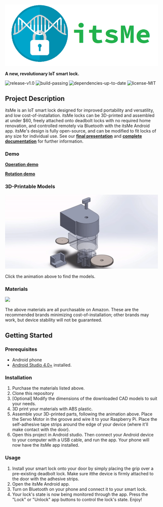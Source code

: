 ![Logo](/demos/Snapshots/Final/logo2.png)

**A new, revolutionary IoT smart lock.**

![release-v1.0](https://img.shields.io/badge/release-v1.0-blue)
![build-passing](https://img.shields.io/badge/build-passing-brightgreen)
![dependencies-up-to-date](https://img.shields.io/badge/dependencies-up%20to%20date-brightgreen)
![license-MIT](https://img.shields.io/badge/license-MIT-green)



## Project Description

itsMe is an IoT smart lock designed for improved portability and versatility, and low cost-of-installation. itsMe locks can be 3D-printed and assembled at under $60, freely attached onto deadbolt locks with no required home renovation, and controlled remotely via Bluetooth with the itsMe Android app. itsMe's design is fully open-source, and can be modified to fit locks of any size for individual use. See our **[final presentation](https://www.youtube.com/watch?v=xuYFx85O6f8)** and **[complete documentation](/docs/full-documentation)** for further information.


### Demo
**[Operation demo](https://www.youtube.com/watch?v=Y3_GFy8Gmhg)**

**[Rotation demo](https://www.youtube.com/watch?v=DRbHsR_Iyws)**



### 3D-Printable Models

[![CAD Model](/demos/Snapshots/Final/CAD.gif)](/demos/CAD)

Click the animation above to find the models.

### Materials
![](https://i.imgur.com/hORWZto.jpg)

The above materials are all purchasable on Amazon. These are the recommended brands minimizing cost-of-installation; other brands may work, but device stability will not be guaranteed. 

## Getting Started

### Prerequisites
- Android phone
- [Android Studio 4.0+](https://developer.android.com/studio) installed.

### Installation
1. Purchase the materials listed above.
2. Clone this repository
3. [Optional] Modify the dimensions of the downloaded CAD models to suit your needs.
4. 3D print your materials with ABS plastic.
5. Assemble your 3D-printed parts, following the animation above. Place the Servo Motor in the groove and wire it to your Raspberry Pi. Place the self-adhesive tape strips around the edge of your device (where it'll make contact with the door).
6. Open this project in Android studio. Then connect your Android device to your computer with a USB cable, and run the app. Your phone will now have the itsMe app installed.

### Usage
1. Install your smart lock onto your door by simply placing the grip over a pre-existing deadbolt lock. Make sure itthe device is firmly attached to the door with the adhesive strips.
2. Open the itsMe Android app.
3. Turn on Bluetooth on your phone and connect it to your smart lock.
4. Your lock's state is now being monitored through the app. Press the "Lock" or "Unlock" app buttons to control the lock's state. Enjoy!
